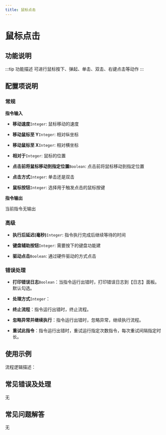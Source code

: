 ```yaml
---
title: 鼠标点击
---
```


# 鼠标点击

## 功能说明

:::tip 功能描述
可进行鼠标按下、弹起、单击、双击、右键点击等动作
:::

## 配置项说明

### 常规

**指令输入**

- **移动速度**`Integer`: 鼠标移动的速度

- **移动鼠标至 Y**`Integer`: 相对纵坐标

- **移动鼠标至 X**`Integer`: 相对横坐标

- **相对于**`Integer`: 鼠标的位置

- **点击前将鼠标移动到指定位置**`Boolean`: 点击前将鼠标移动到指定位置

- **点击方式**`Integer`: 单击还是双击

- **鼠标按钮**`Integer`: 选择用于触发点击的鼠标按键


**指令输出**

当前指令无输出

### 高级

- **执行后延迟(毫秒)**`Integer`: 指令执行完成后继续等待的时间

- **键盘辅助按钮**`Integer`: 需要按下的键盘功能建

- **驱动点击**`Boolean`: 通过硬件驱动的方式点击

### 错误处理

- **打印错误日志**`Boolean`：当指令运行出错时，打印错误日志到【日志】面板。默认勾选。

- **处理方式**`Integer`：

 - **终止流程**：指令运行出错时，终止流程。

 - **忽略异常并继续执行**：指令运行出错时，忽略异常，继续执行流程。

 - **重试此指令**：指令运行出错时，重试运行指定次数指令，每次重试间隔指定时长。

## 使用示例

流程逻辑描述：

## 常见错误及处理

无

## 常见问题解答

无

